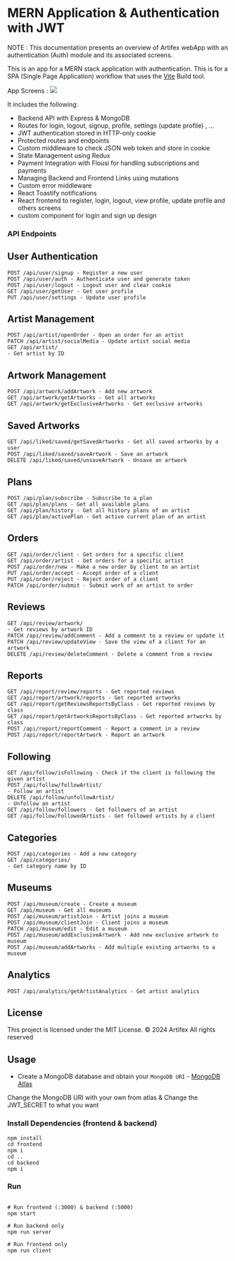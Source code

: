 # MERN Application & Authentication with JWT

NOTE : This documentation presents an overview of Artifex webApp with an authentication (Auth) module and its associated screens.


This is an app for a MERN stack application with authentication. This is for a SPA (Single Page Application) workflow that uses the [Vite](https://vite.dev) Build tool.

App Screens :
<img src="./frontend/src/assets/images/git.png" />

It includes the following:

- Backend API with Express & MongoDB
- Routes for login, logout, signup, profile, settings (update profile) , ...
- JWT authentication stored in HTTP-only cookie
- Protected routes and endpoints
- Custom middleware to check JSON web token and store in cookie
- State Management using Redux
- Payment Integration with Flousi for handling subscriptions and payments
- Managing Backend and Frontend Links using mutations
- Custom error middleware
- React Toastify notifications
- React frontend to register, login, logout, view profile, update profile and others screens
- custom component for login and sign up design 

### API Endpoints

## User Authentication
```
POST /api/user/signup - Register a new user
POST /api/user/auth - Authenticate user and generate token
POST /api/user/logout - Logout user and clear cookie
GET /api/user/getUser - Get user profile
PUT /api/user/settings - Update user profile
```

## Artist Management
```
POST /api/artist/openOrder - Open an order for an artist
PATCH /api/artist/socialMedia - Update artist social media
GET /api/artist/
- Get artist by ID
```
## Artwork Management
```
POST /api/artwork/addArtwork - Add new artwork
GET /api/artwork/getArtworks - Get all artworks
GET /api/artwork/getExclusiveArtworks - Get exclusive artworks
```
## Saved Artworks
```
GET /api/liked/saved/getSavedArtworks - Get all saved artworks by a user
POST /api/liked/saved/saveArtwork - Save an artwork
DELETE /api/liked/saved/unsaveArtwork - Unsave an artwork
```
## Plans
```
POST /api/plan/subscribe - Subscribe to a plan
GET /api/plan/plans - Get all available plans
GET /api/plan/history - Get all history plans of an artist
GET /api/plan/activePlan - Get active current plan of an artist
```
## Orders
```
GET /api/order/client - Get orders for a specific client
GET /api/order/artist - Get orders for a specific artist
POST /api/order/new - Make a new order by client to an artist
PUT /api/order/accept - Accept order of a client
PUT /api/order/reject - Reject order of a client
PATCH /api/order/submit - Submit work of an artist to order
```
## Reviews
```
GET /api/review/artwork/
- Get reviews by artwork ID
PATCH /api/review/addComment - Add a comment to a review or update it
PATCH /api/review/updateView - Save the view of a client for an artwork
DELETE /api/review/deleteComment - Delete a comment from a review
```
## Reports
```
GET /api/report/review/reports - Get reported reviews
GET /api/report/artwork/reports - Get reported artworks
GET /api/report/getReviewsReportsByClass - Get reported reviews by class
GET /api/report/getArtworksReportsByClass - Get reported artworks by class
POST /api/report/reportComment - Report a comment in a review
POST /api/report/reportArtwork - Report an artwork
```
## Following
```
GET /api/follow/isFollowing - Check if the client is following the given artist
POST /api/follow/followArtist/
- Follow an artist
DELETE /api/follow/unfollowArtist/
- Unfollow an artist
GET /api/follow/followers - Get followers of an artist
GET /api/follow/FollowedArtists - Get followed artists by a client
```
## Categories
```
POST /api/categories - Add a new category
GET /api/categories/
- Get category name by ID
```
## Museums
```
POST /api/museum/create - Create a museum
GET /api/museum - Get all museums
POST /api/museum/artistJoin - Artist joins a museum
POST /api/museum/clientJoin - Client joins a museum
PATCH /api/museum/edit - Edit a museum
POST /api/museum/addExclusiveArtwork - Add new exclusive artwork to museum
POST /api/museum/addArtworks - Add multiple existing artworks to a museum
```
## Analytics
```
POST /api/analytics/getArtistAnalytics - Get artist analytics
```

## License
This project is licensed under the MIT License.
© 2024 Artifex All rights reserved

## Usage

- Create a MongoDB database and obtain your `MongoDB URI` - [MongoDB Atlas](https://www.mongodb.com/cloud/atlas/register)


Change the MongoDB URI with your own from atlas & 
Change the JWT_SECRET to what you want

### Install Dependencies (frontend & backend)

```
npm install
cd frontend
npm i
cd ..
cd backend
npm i
```

### Run

```

# Run frontend (:3000) & backend (:5000)
npm start

# Run backend only
npm run server

# Run frontend only
npm run client
```
